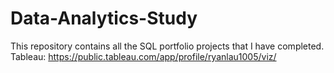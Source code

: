 # Data-Analytics-Study

This repository contains all the SQL portfolio projects that I have completed.
Tableau: https://public.tableau.com/app/profile/ryanlau1005/viz/
